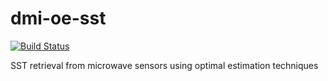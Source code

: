 # dmi-oe-sst

[![Build Status](https://travis-ci.org/bcdev/dmi-oe-sst.svg?branch=master)](https://travis-ci.org/bcdev/dmi-oe-sst)


SST retrieval from microwave sensors using optimal estimation techniques

